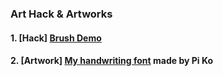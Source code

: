 ### Art Hack & Artworks

#### 1. [Hack] [Brush Demo](https://drive.google.com/drive/folders/1Hnui6aCNrCQevntVHpZ3aaV7hvAydMcM?usp=sharing)

#### 2. [Artwork] [My handwriting font](https://github.com/SilvesterYu/Chat/blob/main/art/Lifan10-Regular.ttf) made by Pi Ko
